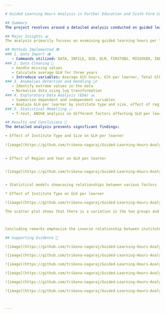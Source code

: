 ```yaml
---

# Guided Learning Hours Analysis in Further Education and Sixth Form Colleges

## Summary
The project revolves around a detailed analysis conducted on guided learning hours per learner across two distinct types of UK educational institutions: Further Education (FE) colleges and Sixth Form colleges. The analysis encompasses several crucial stages, beginning with data import, merging, data cleaning, anomaly detection, exploratory data analysis (EDA), and culminating in relevant statistical modeling to derive meaningful insights.

## Major Insights 📊
The analysis primarily focuses on examining guided learning hours per learner concerning various factors, such as region, institution type, size, and three-year data for each institute. It identifies an inverse relationship between the institute type and size with the total guided learning hours needed. However, an interesting contradiction is observed in small-size institutes, where sixth form colleges, despite being more numerous, require higher GLH (guided learning hours) for a single learner than FE colleges' learners.

## Methods Implemented 🛠️
### 1. Data Import 📥
   - Commands utilized: DATA, INFILE, DSD, DLM, FIRSTOBS, MISSOVER, INFORMAT, INPUT, LABEL, SET, IF statement, PROC PRINT, etc.
### 2. Data Cleaning 🧹
   - Handle missing values
   - Calculate average GLH for three years
   - Introduce variables: Average Glh hours, Glh per learner, Total Glh per learner, Size (of the institute)
### 3. Anomalies Detection and Handling 🕵️‍♂️
   - Identify extreme values in the data
   - Normalize data using log transformation
### 4. Exploratory Data Analysis (EDA) 📊
   - Summarize dependent and independent variables
   - Analyze GLH per learner by institute type and size, effect of region and year on GLH per learner
### 5. Statistical Modelling 📈
   - T-test, ANOVA analysis on different factors affecting GLH per learner

## Results and Conclusions 📝
The detailed analysis presents significant findings:

- Effect of Institute Type and Size on GLH per learner
  
![image](https://github.com/trikona-nagaraj/Guided-Learning-Hours-Analysis-in-Further-Education-and-Sixth-Form-Colleges/assets/78613343/2c7fadc1-ffaf-4d24-a4ed-0fc45cb861ef)

  
- Effect of Region and Year on GLH per learner


![image](https://github.com/trikona-nagaraj/Guided-Learning-Hours-Analysis-in-Further-Education-and-Sixth-Form-Colleges/assets/78613343/75c21c72-9323-4586-8d36-a490a502ed02)

  
- Statistical models showcasing relationships between various factors

* Effect of Institute Type on GLH per learner

![image](https://github.com/trikona-nagaraj/Guided-Learning-Hours-Analysis-in-Further-Education-and-Sixth-Form-Colleges/assets/78613343/0a474789-6ded-4174-951c-27fd0b5346a8)

The scatter plot shows that there is a variation in the two groups and sixth form college has low variance. The box plot depicts the data to median and mean overlap in FE colleges and half of the data in sixth form li below the median. Summarizing the above results state that there is a difference between the two variables and FE colleges mean is greater than Further education college by 1.06 as this may be due to lack of data of the sixth form colleges.



Concluding remarks emphasize the inverse relationship between institute type and size with total GLH needed, while also highlighting regional variations in learning hours across different years. Statistical models demonstrate correlations but reveal non-normality in the data.

## Supporting Evidence 📝

![image](https://github.com/trikona-nagaraj/Guided-Learning-Hours-Analysis-in-Further-Education-and-Sixth-Form-Colleges/assets/78613343/02d0bbeb-6599-4348-b9fd-521d52e4cda8)

![image](https://github.com/trikona-nagaraj/Guided-Learning-Hours-Analysis-in-Further-Education-and-Sixth-Form-Colleges/assets/78613343/429c1744-e0e5-41d1-99cc-3d25fef0a948)

![image](https://github.com/trikona-nagaraj/Guided-Learning-Hours-Analysis-in-Further-Education-and-Sixth-Form-Colleges/assets/78613343/34bd970c-dc57-47da-9eb7-dc8e514d7d79)

![image](https://github.com/trikona-nagaraj/Guided-Learning-Hours-Analysis-in-Further-Education-and-Sixth-Form-Colleges/assets/78613343/3055d229-1b5e-4ec0-a163-b857dfe69fd6)

![image](https://github.com/trikona-nagaraj/Guided-Learning-Hours-Analysis-in-Further-Education-and-Sixth-Form-Colleges/assets/78613343/c9c97a6f-4dab-4b19-be44-10018d6af2fb)

![image](https://github.com/trikona-nagaraj/Guided-Learning-Hours-Analysis-in-Further-Education-and-Sixth-Form-Colleges/assets/78613343/ce070c36-1147-4f5f-8c5d-0495cf729aac)



---
```


